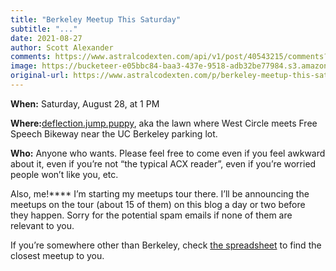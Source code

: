 ```yaml
---
title: "Berkeley Meetup This Saturday"
subtitle: "..."
date: 2021-08-27
author: Scott Alexander
comments: https://www.astralcodexten.com/api/v1/post/40543215/comments?&all_comments=true
image: https://bucketeer-e05bbc84-baa3-437e-9518-adb32be77984.s3.amazonaws.com/public/images/131983c1-bf63-46e4-bc36-b14deeecc876_975x650.jpeg
original-url: https://www.astralcodexten.com/p/berkeley-meetup-this-saturday
---
```

**When:** Saturday, August 28, at 1 PM

**Where:**[deflection.jump.puppy](https://what3words.com/deflection.jump.puppy), aka the lawn where West Circle meets Free Speech Bikeway near the UC Berkeley parking lot.

**Who:** Anyone who wants. Please feel free to come even if you feel awkward about it, even if you’re not “the typical ACX reader”, even if you’re worried people won’t like you, etc.

Also, me!**** I’m starting my meetups tour there. I’ll be announcing the meetups on the tour (about 15 of them) on this blog a day or two before they happen. Sorry for the potential spam emails if none of them are relevant to you.

If you’re somewhere other than Berkeley, check [the spreadsheet](https://docs.google.com/spreadsheets/d/e/2PACX-1vTsSMKpBkT5y4yOIcUYqKGzuyZ7jdZTKSrp-bASqY6Y5VV0ta6_hNwVWWMI2wQDzj21TaA4lMS-KSio/pubhtml) to find the closest meetup to you.
